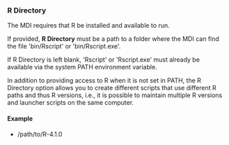 ### R Directory

The MDI requires that R be installed and available to run. 

If provided, **R Directory** must be a path to a folder where the MDI can find the file 'bin/Rscript' or 'bin/Rscript.exe'.

If R Directory is left blank, 'Rscript' or 'Rscript.exe' must already be available via the system PATH environment variable.

In addition to providing access to R when it is not set in PATH,
the R Directory option allows you to create different scripts that
use different R paths and thus R versions, i.e., it is possible
to maintain multiple R versions and launcher scripts on the same computer.

#### Example

- /path/to/R-4.1.0
